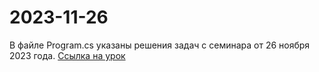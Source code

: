 # 2023-11-26

В файле Program.cs указаны решения задач с семинара от 26 ноября 2023 года. [Ссылка на урок]("https://gb.ru/lessons/383956" "Перейти к уроку")